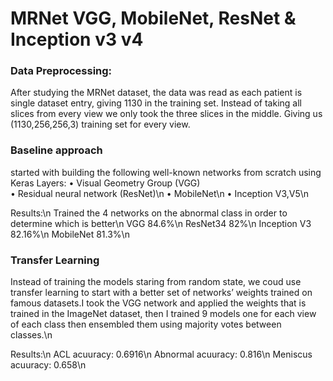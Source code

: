 # MRNet VGG, MobileNet, ResNet & Inception v3 v4
### Data Preprocessing:
After studying the MRNet dataset, the data was read as each patient is single dataset entry, giving 1130 in the training set. Instead of taking all slices from every view we only took the three slices in the middle. Giving us (1130,256,256,3) training set for every view.

### Baseline approach
started with building the following well-known networks from scratch using Keras Layers:
• Visual Geometry Group (VGG)\
• Residual neural network (ResNet)\n
• MobileNet\n
• Inception V3,V5\n

Results:\n
Trained the 4 networks on the abnormal class in order to determine which is better\n
VGG 84.6%\n
ResNet34 82%\n
Inception V3 82.16%\n
MobileNet 81.3%\n

### Transfer Learning
Instead of training the models staring from random state, we coud use transfer learning to start with a better set of networks’ weights trained on famous datasets.I took the VGG network and applied the weights that is trained in the ImageNet dataset, then I trained 9 models one for each view of each class then ensembled them using majority votes between classes.\n

Results:\n
ACL acuuracy: 0.6916\n
Abnormal acuuracy: 0.816\n
Meniscus acuuracy: 0.658\n

